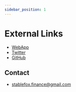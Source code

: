 ```yaml
---
sidebar_position: 1
---
```


# External Links

- [WebApp](https://fox-fi.web.app)
- [Twitter](https://twitter.com/FoxStablecoin)
- [GitHub](https://github.com/FOX-Finance)

## Contact

- [stablefox.finance@gmail.com](mailto:stablefox.finance@gmail.com)
